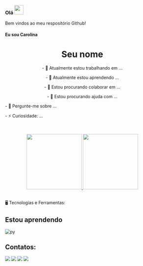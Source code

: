 <!---ESTE ARQUIVO É PARA CONFIGURAR SEU PERFIL DO GITHUB, PREENCHA COM SEUS DADOS. Para que ele seja visto como seu perfil, é preciso criar um repositório público com o seu nome de usuário e salvar com o nome README.md--->
<!---SEUNOME--->
<div dsplay="inline-block">
<h3>Olá <img src="https://raw.githubusercontent.com/kaueMarques/kaueMarques/master/hi.gif" width="30px"></h3>
Bem vindos ao meu resposítório Github!
<h4>Eu sou Carolina</h4> 
<h1 align="center">Seu nome </h1>
  

<!---APRESENTAÇÃO--->  
<div display="block">
<p align="center">‍- 🔭 Atualmente estou trabalhando em ...</p>
<p align="center">- 🌱 Atualmente estou aprendendo ...</p>
<p align="center">- 👯 Estou procurando colaborar em ...</p>
<p align="center">- 🤔 Estou procurando ajuda com ...</p>
<p align="left">- 💬 Pergunte-me sobre ...</a>
<p align="left">- ⚡ Curiosidade: ...</p>
</div>
  
<br>  

<!---ESTATÍSTICAS DO GITHUB--->
<p align="center">
<a href="https://github.com/LINKDOSEUGIHUB">
<img height="180em" src="https://github-readme-stats-eight-theta.vercel.app/api?username=AugustoQueiroz13&show_icons=true&theme=algolia&include_all_commits=true&count_private=true"/>
<img height="180em" src="https://github-readme-stats-eight-theta.vercel.app/api/top-langs/?username=SEUUSERNAME&layout=compact&langs_count=8&theme=algolia"/>
</a>
</p>

<br>
<!---ÍCONES DAS LINGUAGENS E FERRAMENTAS--->   
🖥️ Tecnologias e Ferramentas: 


<!---O QUE VC ESTÁ APRENDENDO--->   
## Estou aprendendo
<img align="center" alt="py" src="https://img.shields.io/badge/Python-14354C?style=for-the-badge&logo=python&logoColor=white">

<br>
  
<!---SEUS CONTATOS---> 
## Contatos:
<div>
<a href="https://instagram.com/seu-usuário-instagram-aqui" target="_blank"><img loading="lazy" src="https://img.shields.io/badge/-Instagram-%23E4405F?style=for-the-badge&logo=instagram&logoColor=white" target="_blank"></a>
<a href="https://www.twitch.tv/seu-usuário-aqui" target="_blank"><img loading="lazy" src="https://img.shields.io/badge/Twitch-9146FF?style=for-the-badge&logo=twitch&logoColor=white" target="_blank"></a>
<a href = "mailto:contato@seu-usuário-aqui"><img loading="lazy" src="https://img.shields.io/badge/Gmail-D14836?style=for-the-badge&logo=gmail&logoColor=white" target="_blank"></a>
<a href="https://www.linkedin.com/in/seu-usuário-linkedln-aqui" target="_blank"><img loading="lazy" src="https://img.shields.io/badge/-LinkedIn-%230077B5?style=for-the-badge&logo=linkedin&logoColor=white" target="_blank"></a>   

</div>




